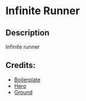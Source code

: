 # Infinite Runner

## Description
Infinite runner

## Credits:
* [Boilerplate](https://github.com/DallOner/Phaser-Boilerplate)
* [Hero](https://opengameart.org/content/classic-hero)
* [Ground](https://opengameart.org/content/a-platformer-in-the-forest)